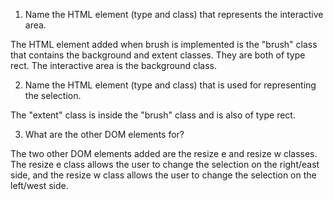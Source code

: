 1) Name the HTML element (type and class) that represents the interactive area.

The HTML element added when brush is implemented is the "brush" class that contains the background and extent classes. They are both of type rect. The interactive area is the background class. 

2) Name the HTML element (type and class) that is used for representing the selection.

The "extent" class is inside the "brush" class and is also of type rect. 

3) What are the other DOM elements for?

The two other DOM elements added are the resize e and resize w classes. The resize e class allows the user to change the selection on the right/east side, and the resize w class allows the user to change the selection on the left/west side. 

